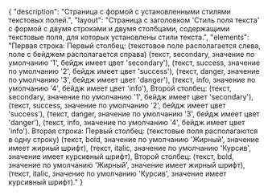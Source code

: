 {
"description": "Страница с формой с установленными стилями текстовых полей.",
"layout": "Страница с заголовком 'Стиль поля текста' с формой с двумя строками и двумя столбцами, содержащими текстовые поля, для которых установлены стили текста.",
"elements": "Первая строка: 
Первый столбец: (текстовое поле располагается слева, поле с бейджем располагается справа) (текст, secondary, значение по умолчанию '1', бейдж имеет цвет 'secondary'), (текст, success, значение по умолчанию '2', бейдж имеет цвет 'success'), (текст, danger, значение по умолчанию '3', бейдж имеет цвет 'danger'), (текст, info, значение по умолчанию '4', бейдж имеет цвет 'info'),
Второй столбец: (текст, secondary, значение по умолчанию '1', бейдж имеет цвет 'secondary'), (текст, success, значение по умолчанию '2', бейдж имеет цвет 'success'), (текст, danger, значение по умолчанию '3', бейдж имеет цвет 'danger'), (текст, info, значение по умолчанию '4', бейдж имеет цвет 'info').
Вторая строка:
Первый столбец: (текстовые поля располагаются в одну строку) (текст, bold, значение по умолчанию 'Жирный', значение имеет жирный шрифт), (текст, italic, значение по умолчанию 'Курсив', значение имеет курсивный шрифт),
Второй столбец: (текст, bold, значение по умолчанию 'Жирный', значение имеет жирный шрифт), (текст, italic, значение по умолчанию 'Курсив', значение имеет курсивный шрифт)."
}